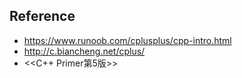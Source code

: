 ## Reference

* https://www.runoob.com/cplusplus/cpp-intro.html
* http://c.biancheng.net/cplus/
* <<C++ Primer第5版>>
